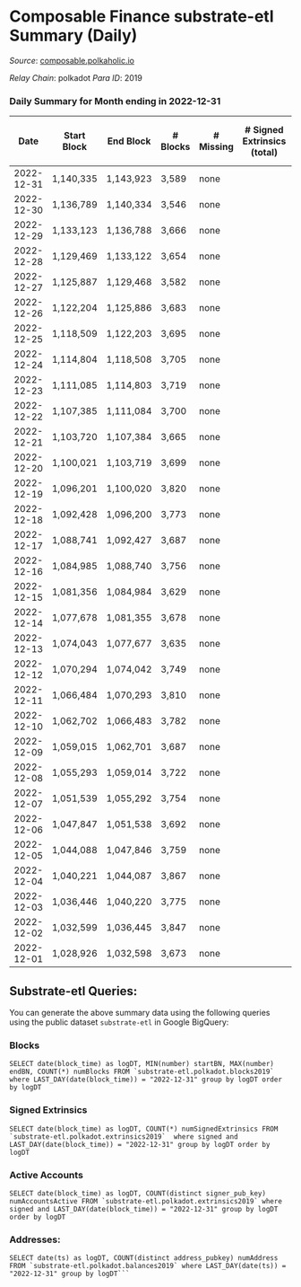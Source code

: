 # Composable Finance substrate-etl Summary (Daily)

_Source_: [composable.polkaholic.io](https://composable.polkaholic.io)

*Relay Chain*: polkadot
*Para ID*: 2019



### Daily Summary for Month ending in 2022-12-31


| Date | Start Block | End Block | # Blocks | # Missing | # Signed Extrinsics (total) | # Active Accounts | # Addresses with Balances | # Events | # Transfers | # XCM Transfers In | # XCM Transfers Out |
| ---- | ----------- | --------- | -------- | --------- | --------------------------- | ----------------- | ------------------------- | -------- | ----------- | ------------------ | ------------------- |
| 2022-12-31 | 1,140,335 | 1,143,923 | 3,589 | none  |  |  | 7 | 7,180 |   |   |   |
| 2022-12-30 | 1,136,789 | 1,140,334 | 3,546 | none  |  |  | 7 | 7,094 |   |   |   |
| 2022-12-29 | 1,133,123 | 1,136,788 | 3,666 | none  |  |  | 7 | 7,334 |   |   |   |
| 2022-12-28 | 1,129,469 | 1,133,122 | 3,654 | none  |  |  | 7 | 7,310 |   |   |   |
| 2022-12-27 | 1,125,887 | 1,129,468 | 3,582 | none  |  |  | 7 | 7,166 |   |   |   |
| 2022-12-26 | 1,122,204 | 1,125,886 | 3,683 | none  |  |  | 7 | 7,368 |   |   |   |
| 2022-12-25 | 1,118,509 | 1,122,203 | 3,695 | none  |  |  | 7 | 7,392 |   |   |   |
| 2022-12-24 | 1,114,804 | 1,118,508 | 3,705 | none  |  |  | 7 | 7,412 |   |   |   |
| 2022-12-23 | 1,111,085 | 1,114,803 | 3,719 | none  |  |  | 7 | 7,440 |   |   |   |
| 2022-12-22 | 1,107,385 | 1,111,084 | 3,700 | none  |  |  | 7 | 7,405 |   |   |   |
| 2022-12-21 | 1,103,720 | 1,107,384 | 3,665 | none  |  |  | 7 | 7,332 |   |   |   |
| 2022-12-20 | 1,100,021 | 1,103,719 | 3,699 | none  |  |  | 7 | 7,400 |   |   |   |
| 2022-12-19 | 1,096,201 | 1,100,020 | 3,820 | none  |  |  | 7 | 7,642 |   |   |   |
| 2022-12-18 | 1,092,428 | 1,096,200 | 3,773 | none  |  |  | 7 | 7,549 |   |   |   |
| 2022-12-17 | 1,088,741 | 1,092,427 | 3,687 | none  |  |  | 7 | 7,376 |   |   |   |
| 2022-12-16 | 1,084,985 | 1,088,740 | 3,756 | none  |  |  | 7 | 7,514 |   |   |   |
| 2022-12-15 | 1,081,356 | 1,084,984 | 3,629 | none  |  |  | 7 | 7,260 |   |   |   |
| 2022-12-14 | 1,077,678 | 1,081,355 | 3,678 | none  |  |  | 7 | 7,358 |   |   |   |
| 2022-12-13 | 1,074,043 | 1,077,677 | 3,635 | none  |  |  | 7 | 7,272 |   |   |   |
| 2022-12-12 | 1,070,294 | 1,074,042 | 3,749 | none  |  |  | 7 | 7,500 |   |   |   |
| 2022-12-11 | 1,066,484 | 1,070,293 | 3,810 | none  |  |  | 7 | 7,622 |   |   |   |
| 2022-12-10 | 1,062,702 | 1,066,483 | 3,782 | none  |  |  | 7 | 7,566 |   |   |   |
| 2022-12-09 | 1,059,015 | 1,062,701 | 3,687 | none  |  |  | 7 | 7,376 |   |   |   |
| 2022-12-08 | 1,055,293 | 1,059,014 | 3,722 | none  |  |  | 7 | 7,449 |   |   |   |
| 2022-12-07 | 1,051,539 | 1,055,292 | 3,754 | none  |  |  | 7 | 7,510 |   |   |   |
| 2022-12-06 | 1,047,847 | 1,051,538 | 3,692 | none  |  |  | 7 | 7,386 |   |   |   |
| 2022-12-05 | 1,044,088 | 1,047,846 | 3,759 | none  |  |  | 7 | 7,520 |   |   |   |
| 2022-12-04 | 1,040,221 | 1,044,087 | 3,867 | none  |  |  | 7 | 7,743 |   | 1  |   |
| 2022-12-03 | 1,036,446 | 1,040,220 | 3,775 | none  |  |  | 7 | 7,552 |   |   |   |
| 2022-12-02 | 1,032,599 | 1,036,445 | 3,847 | none  |  |  | 7 | 7,696 |   |   |   |
| 2022-12-01 | 1,028,926 | 1,032,598 | 3,673 | none  |  |  | 7 | 7,348 |   |   |   |

## Substrate-etl Queries:
You can generate the above summary data using the following queries using the public dataset `substrate-etl` in Google BigQuery:


### Blocks
```
SELECT date(block_time) as logDT, MIN(number) startBN, MAX(number) endBN, COUNT(*) numBlocks FROM `substrate-etl.polkadot.blocks2019`  where LAST_DAY(date(block_time)) = "2022-12-31" group by logDT order by logDT
```


### Signed Extrinsics
```
SELECT date(block_time) as logDT, COUNT(*) numSignedExtrinsics FROM `substrate-etl.polkadot.extrinsics2019`  where signed and LAST_DAY(date(block_time)) = "2022-12-31" group by logDT order by logDT
```


### Active Accounts
```
SELECT date(block_time) as logDT, COUNT(distinct signer_pub_key) numAccountsActive FROM `substrate-etl.polkadot.extrinsics2019` where signed and LAST_DAY(date(block_time)) = "2022-12-31" group by logDT order by logDT
```


### Addresses:
```
SELECT date(ts) as logDT, COUNT(distinct address_pubkey) numAddress FROM `substrate-etl.polkadot.balances2019` where LAST_DAY(date(ts)) = "2022-12-31" group by logDT```


